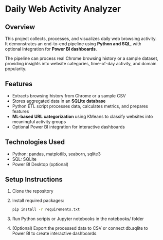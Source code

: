 # Daily Web Activity Analyzer

## Overview
This project collects, processes, and visualizes daily web browsing activity. 
It demonstrates an end-to-end pipeline using **Python and SQL**, with optional integration for **Power BI dashboards**.

The pipeline can process real Chrome browsing history or a sample dataset, providing insights into website categories, time-of-day activity, and domain popularity.

## Features
- Extracts browsing history from Chrome or a sample CSV
- Stores aggregated data in an **SQLite database**
- Python ETL script processes data, calculates metrics, and prepares features
- **ML-based URL categorization** using KMeans to classify websites into meaningful activity groups
- Optional Power BI integration for interactive dashboards

## Technologies Used
- Python: pandas, matplotlib, seaborn, sqlite3
- SQL: SQLite
- Power BI Desktop (optional)

## Setup Instructions
1. Clone the repository  
2. Install required packages:
   ```bash
   pip install -r requirements.txt
3. Run Python scripts or Jupyter notebooks in the notebooks/ folder

4. (Optional) Export the processed data to CSV or connect db.sqlite to Power BI to create interactive dashboards
